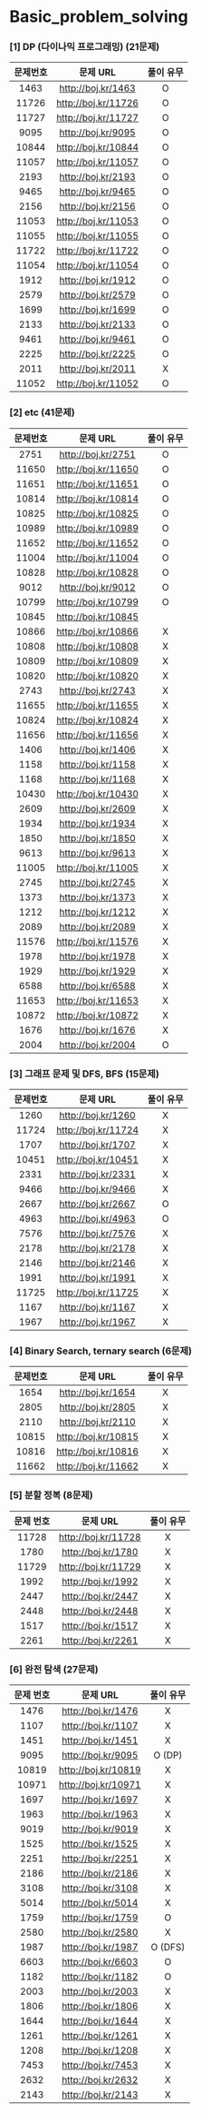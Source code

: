 # Basic_problem_solving

### **[1] DP (다이나믹 프로그래밍)** (21문제)

| 문제번호 |      문제 URL       | 풀이 유무 |
| :------: | :-----------------: | :-------: |
|   1463   | http://boj.kr/1463  |     O     |
|  11726   | http://boj.kr/11726 |     O     |
|  11727   | http://boj.kr/11727 |     O     |
|   9095   | http://boj.kr/9095  |     O     |
|  10844   | http://boj.kr/10844 |     O     |
|  11057   | http://boj.kr/11057 |     O     |
|   2193   | http://boj.kr/2193  |     O     |
|   9465   | http://boj.kr/9465  |     O     |
|   2156   | http://boj.kr/2156  |     O     |
|  11053   | http://boj.kr/11053 |     O     |
|  11055   | http://boj.kr/11055 |     O     |
|  11722   | http://boj.kr/11722 |     O     |
|  11054   | http://boj.kr/11054 |     O     |
|   1912   | http://boj.kr/1912  |     O     |
|   2579   | http://boj.kr/2579  |     O     |
|   1699   | http://boj.kr/1699  |     O     |
|   2133   | http://boj.kr/2133  |     O     |
|   9461   | http://boj.kr/9461  |     O     |
|   2225   | http://boj.kr/2225  |     O     |
|   2011   | http://boj.kr/2011  |     X     |
|  11052   | http://boj.kr/11052 |     O     |

### [2] etc (41문제)

| 문제번호 |      문제 URL       | 풀이 유무 |
| :------: | :-----------------: | :-------: |
|   2751   | http://boj.kr/2751  |     O     |
|  11650   | http://boj.kr/11650 |     O     |
|  11651   | http://boj.kr/11651 |     O     |
|  10814   | http://boj.kr/10814 |     O     |
|  10825   | http://boj.kr/10825 |     O     |
|  10989   | http://boj.kr/10989 |     O     |
|  11652   | http://boj.kr/11652 |     O     |
|  11004   | http://boj.kr/11004 |     O     |
|  10828   | http://boj.kr/10828 |     O     |
|   9012   | http://boj.kr/9012  |     O     |
|  10799   | http://boj.kr/10799 |     O     |
|  10845   | http://boj.kr/10845 |          |
|  10866   | http://boj.kr/10866 |     X     |
|  10808   | http://boj.kr/10808 |     X     |
|  10809   | http://boj.kr/10809 |     X     |
|  10820   | http://boj.kr/10820 |     X     |
|   2743   | http://boj.kr/2743  |     X     |
|  11655   | http://boj.kr/11655 |     X     |
|  10824   | http://boj.kr/10824 |     X     |
|  11656   | http://boj.kr/11656 |     X     |
|   1406   | http://boj.kr/1406  |     X     |
|   1158   | http://boj.kr/1158  |     X     |
|   1168   | http://boj.kr/1168  |     X     |
|  10430   | http://boj.kr/10430 |     X     |
|   2609   | http://boj.kr/2609  |     X     |
|   1934   | http://boj.kr/1934  |     X     |
|   1850   | http://boj.kr/1850  |     X     |
|   9613   | http://boj.kr/9613  |     X     |
|  11005   | http://boj.kr/11005 |     X     |
|   2745   | http://boj.kr/2745  |     X     |
|   1373   | http://boj.kr/1373  |     X     |
|   1212   | http://boj.kr/1212  |     X     |
|   2089   | http://boj.kr/2089  |     X     |
|  11576   | http://boj.kr/11576 |     X     |
|   1978   | http://boj.kr/1978  |     X     |
|   1929   | http://boj.kr/1929  |     X     |
|   6588   | http://boj.kr/6588  |     X     |
|  11653   | http://boj.kr/11653 |     X     |
|  10872   | http://boj.kr/10872 |     X     |
|   1676   | http://boj.kr/1676  |     X     |
|   2004   | http://boj.kr/2004  |     O     |

### [3] 그래프 문제 및 DFS, BFS (15문제)

| 문제번호 |      문제 URL       | 풀이 유무 |
| :------: | :-----------------: | :-------: |
|   1260   | http://boj.kr/1260  |     X     |
|  11724   | http://boj.kr/11724 |     X     |
|   1707   | http://boj.kr/1707  |     X     |
|  10451   | http://boj.kr/10451 |     X     |
|   2331   | http://boj.kr/2331  |     X     |
|   9466   | http://boj.kr/9466  |     X     |
|   2667   | http://boj.kr/2667  |     O     |
|   4963   | http://boj.kr/4963  |     O     |
|   7576   | http://boj.kr/7576  |     X     |
|   2178   | http://boj.kr/2178  |     X     |
|   2146   | http://boj.kr/2146  |     X     |
|   1991   | http://boj.kr/1991  |     X     |
|  11725   | http://boj.kr/11725 |     X     |
|   1167   | http://boj.kr/1167  |     X     |
|   1967   | http://boj.kr/1967  |     X     |

### [4] Binary Search, ternary search (6문제)

| 문제번호 |      문제 URL       | 풀이 유무 |
| :------: | :-----------------: | :-------: |
|   1654   | http://boj.kr/1654  |     X     |
|   2805   | http://boj.kr/2805  |     X     |
|   2110   | http://boj.kr/2110  |     X     |
|  10815   | http://boj.kr/10815 |     X     |
|  10816   | http://boj.kr/10816 |     X     |
|  11662   | http://boj.kr/11662 |     X     |

### [5] 분할 정복 (8문제)

| 문제 번호 |      문제 URL       | 풀이 유무 |
| :-------: | :-----------------: | :-------: |
|   11728   | http://boj.kr/11728 |     X     |
|   1780    | http://boj.kr/1780  |     X     |
|   11729   | http://boj.kr/11729 |     X     |
|   1992    | http://boj.kr/1992  |     X     |
|   2447    | http://boj.kr/2447  |     X     |
|   2448    | http://boj.kr/2448  |     X     |
|   1517    | http://boj.kr/1517  |     X     |
|   2261    | http://boj.kr/2261  |     X     |

### [6] 완전 탐색 (27문제)

| 문제 번호 |      문제 URL       | 풀이 유무 |
| :-------: | :-----------------: | :-------: |
|   1476    | http://boj.kr/1476  |     X     |
|   1107    | http://boj.kr/1107  |     X     |
|   1451    | http://boj.kr/1451  |     X     |
|   9095    | http://boj.kr/9095  |  O (DP)   |
|   10819   | http://boj.kr/10819 |     X     |
|   10971   | http://boj.kr/10971 |     X     |
|   1697    | http://boj.kr/1697  |     X     |
|   1963    | http://boj.kr/1963  |     X     |
|   9019    | http://boj.kr/9019  |     X     |
|   1525    | http://boj.kr/1525  |     X     |
|   2251    | http://boj.kr/2251  |     X     |
|   2186    | http://boj.kr/2186  |     X     |
|   3108    | http://boj.kr/3108  |     X     |
|   5014    | http://boj.kr/5014  |     X     |
|   1759    | http://boj.kr/1759  |     O     |
|   2580    | http://boj.kr/2580  |     X     |
|   1987    | http://boj.kr/1987  |  O (DFS)  |
|   6603    | http://boj.kr/6603  |     O     |
|   1182    | http://boj.kr/1182  |     O     |
|   2003    | http://boj.kr/2003  |     X     |
|   1806    | http://boj.kr/1806  |     X     |
|   1644    | http://boj.kr/1644  |     X     |
|   1261    | http://boj.kr/1261  |     X     |
|   1208    | http://boj.kr/1208  |     X     |
|   7453    | http://boj.kr/7453  |     X     |
|   2632    | http://boj.kr/2632  |     X     |
|   2143    | http://boj.kr/2143  |     X     |

